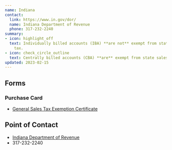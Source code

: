 ```yaml
---
name: Indiana
contact:
  link: https://www.in.gov/dor/
  name: Indiana Department of Revenue
  phone: 317-232-2240
summary:
- icon: highlight_off
  text: Individually billed accounts (IBA) **are not** exempt from state sales
    tax.
- icon: check_circle_outline
  text: Centrally billed accounts (CBA) **are** exempt from state sales tax.
updated: 2023-02-15
---
```


## Forms

### Purchase Card

* [General Sales Tax Exemption Certificate](https://www.in.gov/dor/tax-forms/sales-tax-forms/)

## Point of Contact
- [Indiana Department of Revenue](https://www.in.gov/dor/)
- 317-232-2240